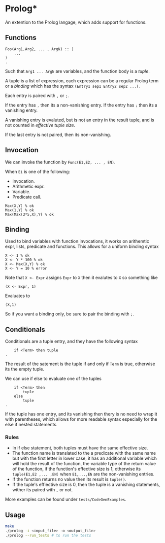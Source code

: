 # Prolog*

An extention to the Prolog langage, which adds support for functions. 


## Functions

```
Foo(Arg1,Arg2, ... , ArgN) :: (
    ...
) 
.
```

Such that `Arg1 ... ArgN` are variables, and the function body is a _tuple_.

A tuple is a list of expression, each expression can be a regular
Prolog term or a _binding_ which has the syntax `(Entry1 sep1 Entry2 sep2 ...)`.

Each entry is paired with `,` or `;`.

If the entry has `,` then its a non-vanishing entry. 
If the entry has `;` then its a vanishing entry. 

A vanishing entry is evaluted, but is not an entry in the result tuple,
and is not counted in _effective tuple size_.

If the last entry is not paired, then its non-vanishing.

## Invocation

We can invoke the function by `Func(E1,E2, ... , EN)`.

When `Ei` is one of the following:
- Invocation.
- Arithmetic expr.
- Variable.
- Predicate call.

```
Max(X,Y) % ok
Max(1,Y) % ok
Max(Max(3*5,X),Y) % ok
```

## Binding
Used to bind variables with function invocations, it works on arithemtic 
expr, lists, predicate and functions. This allows for a uniform binding 
syntax 

```
X <- 1 % ok
X <- Y * 100 % ok
X <- Max(X,Y) % ok
X <- Y = 10 % error
```

Note that `X <- Expr` assigns `Expr` to `X` then it evalutes to `X`  so
something like

```
(X <- Expr, 1)
```

Evaluates to 

```
(X,1)
```

So if you want a binding only, be sure to pair the binding with `;`.

## Conditionals

Conditionals are a tuple entry, and they have the following syntax

```
    if <Term> then tuple 
.
```

The result of the satement is the tuple if and only if `Term` is true, otherwise its the empty tuple.

We can use if else to evaluate one of the tuples

```
    if <Term> then
        tuple 
    else 
        tuple
.
```

If the tuple has one entry, and its vanishing then thery is no need
to wrap it with parentheses, which allows for more readable syntax
especially for the else if nested statements.


### Rules
- In if else statement, both tuples must have the same effective size.
- The function name is translated to the a predicate with the same name
but with the first letter in lower case, it has an additional variable which will hold the result of the function, the variable type of the return value of the function, if the function's effective size is 1,
otherwise its `tuple(E1,E2 ,... ,EN)` when `E1,...,EN` are the non-vanishing entries.
- If the function returns no value then its result is `tuple()`.
- If the tuple's effiective size is 0, then the tuple is a vanishing statements, wither its paired with `,` or not.

More examples can be found under `tests/CodeGenExamples`.

## Usage 
```bash
make 
./prolog -i <input_file> -o <output_file> 
./prolog --run_tests # to run the tests

```
